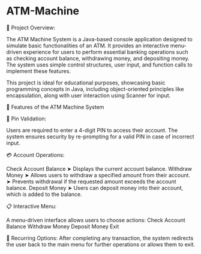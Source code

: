 # ATM-Machine

🏧 Project Overview: 

The ATM Machine System is a Java-based console application designed to simulate basic functionalities of an ATM. It provides an interactive menu-driven experience for users to perform essential banking operations such as checking account balance, withdrawing money, and depositing money. The system uses simple control structures, user input, and function calls to implement these features.

This project is ideal for educational purposes, showcasing basic programming concepts in Java, including object-oriented principles like encapsulation, along with user interaction using Scanner for input.

🌟 Features of the ATM Machine System

🔑 Pin Validation:

Users are required to enter a 4-digit PIN to access their account.
The system ensures security by re-prompting for a valid PIN in case of incorrect input.


💳 Account Operations:

Check Account Balance
➤ Displays the current account balance.
Withdraw Money
➤ Allows users to withdraw a specified amount from their account.
➤ Prevents withdrawal if the requested amount exceeds the account balance.
Deposit Money
➤ Users can deposit money into their account, which is added to the balance.


📋 Interactive Menu:

A menu-driven interface allows users to choose actions:
Check Account Balance
Withdraw Money
Deposit Money
Exit


🔄 Recurring Options:
After completing any transaction, the system redirects the user back to the main menu for further operations or allows them to exit.
